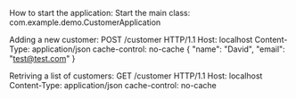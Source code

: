 How to start the application:
    Start the main class: com.example.demo.CustomerApplication

Adding a new customer:
    POST /customer HTTP/1.1
    Host: localhost
    Content-Type: application/json
    cache-control: no-cache
    {
        "name": "David",
        "email": "test@test.com"
    }

Retriving a list of customers:
    GET /customer HTTP/1.1
    Host: localhost
    Content-Type: application/json
    cache-control: no-cache
